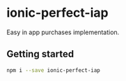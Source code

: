 # ionic-perfect-iap
Easy in app purchases implementation.

## Getting started
```bash
npm i --save ionic-perfect-iap
```
